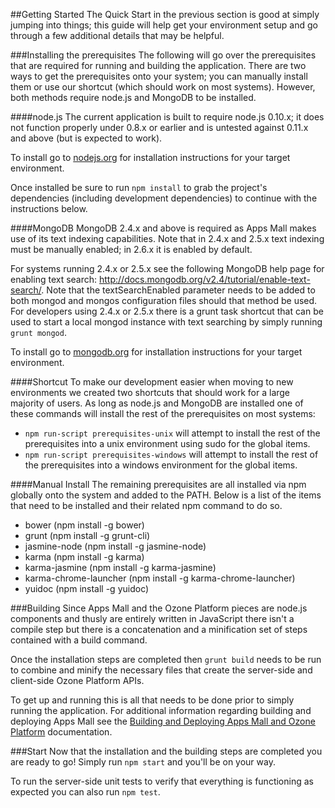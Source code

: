 ##Getting Started
The Quick Start in the previous section is good at simply jumping into things; this guide will help get your environment setup and go through a few additional details that may be helpful.

###Installing the prerequisites
The following will go over the prerequisites that are required for running and building the application. There are two ways to get the prerequisites onto your system; you can manually install them or use our shortcut (which should work on most systems). However, both methods require node.js and MongoDB to be installed.

####node.js
The current application is built to require node.js 0.10.x; it does not function properly under 0.8.x or earlier and is untested against 0.11.x and above (but is expected to work).

To install go to [nodejs.org](http://nodejs.org/) for installation instructions for your target environment.

Once installed be sure to run ```npm install``` to grab the project's dependencies (including development dependencies) to continue with the instructions below.

####MongoDB
MongoDB 2.4.x and above is required as Apps Mall makes use of its text indexing capabilities. Note that in 2.4.x and 2.5.x text indexing must be manually enabled; in 2.6.x it is enabled by default.

For systems running 2.4.x or 2.5.x see the following MongoDB help page for enabling text search: http://docs.mongodb.org/v2.4/tutorial/enable-text-search/. Note that the textSearchEnabled parameter needs to be added to both mongod and mongos configuration files should that method be used. For developers using 2.4.x or 2.5.x there is a grunt task shortcut that can be used to start a local mongod instance with text searching by simply running ```grunt mongod```.

To install go to [mongodb.org](http://www.mongodb.org/) for installation instructions for your target environment.

####Shortcut
To make our development easier when moving to new environments we created two shortcuts that should work for a large majority of users. As long as node.js and MongoDB are installed one of these commands will install the rest of the prerequisites on most systems:

* ```npm run-script prerequisites-unix``` will attempt to install the rest of the prerequisites into a unix environment using sudo for the global items.
* ```npm run-script prerequisites-windows``` will attempt to install the rest of the prerequisites into a windows environment for the global items.

####Manual Install
The remaining prerequisites are all installed via npm globally onto the system and added to the PATH. Below is a list of the items that need to be installed and their related npm command to do so.

* bower (npm install -g bower)
* grunt (npm install -g grunt-cli)
* jasmine-node (npm install -g jasmine-node)
* karma (npm install -g karma)
* karma-jasmine (npm install -g karma-jasmine)
* karma-chrome-launcher (npm install -g karma-chrome-launcher)
* yuidoc (npm install -g yuidoc)

###Building
Since Apps Mall and the Ozone Platform pieces are node.js components and thusly are entirely written in JavaScript there isn't a compile step but there is a concatenation and a minification set of steps contained with a build command.

Once the installation steps are completed then ```grunt build``` needs to be run to combine and minify the necessary files that create the server-side and client-side Ozone Platform APIs.

To get up and running this is all that needs to be done prior to simply running the application. For additional information regarding building and deploying Apps Mall see the [Building and Deploying Apps Mall and Ozone Platform](build-deploy.md) documentation.

###Start
Now that the installation and the building steps are completed you are ready to go! Simply run ```npm start``` and you'll be on your way.

To run the server-side unit tests to verify that everything is functioning as expected you can also run ```npm test```.
